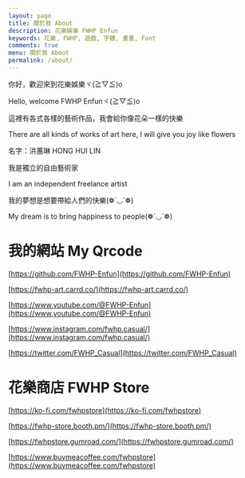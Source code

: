 ```yaml
---
layout: page
title: 關於我 About
description: 花樂娛樂 FWHP Enfun
keywords: 花樂, FWHP, 遊戲, 字體, 畫畫, Font
comments: true
menu: 關於我 About
permalink: /about/
---
```


你好，歡迎來到花樂娛樂ヾ(≧▽≦)o

Hello, welcome FWHP Enfunヾ(≧▽≦)o

 

這裡有各式各樣的藝術作品，我會給你像花朵一樣的快樂

There are all kinds of works of art here, I will give you joy like flowers

 

名字：洪蕙琳 HONG HUI LIN

我是獨立的自由藝術家

I am an independent freelance artist

我的夢想是想要帶給人們的快樂(❁´◡`❁)

My dream is to bring happiness to people(❁´◡`❁)

# 我的網站 My Qrcode

[https://github.com/FWHP-Enfun](https://github.com/FWHP-Enfun)

[https://fwhp-art.carrd.co/](https://fwhp-art.carrd.co/)

[https://www.youtube.com/@FWHP-Enfun](https://www.youtube.com/@FWHP-Enfun)

[https://www.instagram.com/fwhp.casual/](https://www.instagram.com/fwhp.casual/)

[https://twitter.com/FWHP_Casual](https://twitter.com/FWHP_Casual)

# 花樂商店 FWHP Store

[https://ko-fi.com/fwhpstore](https://ko-fi.com/fwhpstore)

[https://fwhp-store.booth.pm/](https://fwhp-store.booth.pm/)

[https://fwhpstore.gumroad.com/](https://fwhpstore.gumroad.com/)

[https://www.buymeacoffee.com/fwhpstore](https://www.buymeacoffee.com/fwhpstore)
